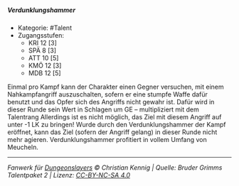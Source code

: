 <!---
Dies ist ein Fanwerk für DUNGEONSLAYERS © von Christian Kennig

Quellen:      [Bruder Grimms Talentpaket 2](https://www.f-space.de/ds4/downloads.html)
              [Talentbeschreibungen](https://www.f-space.de/ds4/tools-talentcards.html)
License:      [CC-BY-NC-SA 4.0](https://creativecommons.org/licenses/by-nc-sa/4.0/deed.de)
Richtlinien:  [Fanwerkrichtlinien](https://www.dungeonslayers.net/fanwerk-richtlinien/)
Autor:        Zauberlehrling
-->

##### Verdunklungshammer

- Kategorie: #Talent
- Zugangsstufen:
  - KRI 12 [3]
  - SPÄ 8 [3]
  - ATT 10 [5]
  - KMÖ 12 [3]
  - MDB 12 [5]

Einmal pro Kampf kann der Charakter einen Gegner versuchen, mit einem Nahkampfangriff auszuschalten, sofern er eine stumpfe Waffe dafür benutzt und das Opfer sich des Angriffs nicht gewahr ist. Dafür wird in dieser Runde sein Wert in Schlagen um GE – multipliziert mit dem Talentrang Allerdings ist es nicht möglich, das Ziel mit diesem Angriff auf unter -1 LK zu bringen! Wurde durch den Verdunklungshammer der Kampf eröffnet, kann das Ziel (sofern der Angriff gelang) in dieser Runde nicht mehr agieren. Verdunklungshammer profitiert in vollem Umfang von Meucheln.

---

_Fanwerk für [Dungeonslayers](https://www.dungeonslayers.net/) © Christian Kennig | Quelle: Bruder Grimms Talentpaket 2 | Lizenz: [CC-BY-NC-SA 4.0](https://creativecommons.org/licenses/by-nc-sa/4.0/deed.de)_
